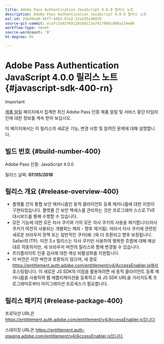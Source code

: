 ```yaml
---
title: Adobe Pass Authentication JavaScript 4.0.0 릴리스 노트
description: Adobe Pass Authentication JavaScript 4.0.0 릴리스 노트
exl-id: 2ded9ad8-56f7-44b5-87a2-12a195cd0829
source-git-commit: ecafc3a92f691203d8113a741f0b6cd00a134e80
workflow-type: tm+mt
source-wordcount: '0'
ht-degree: 0%

---
```


# Adobe Pass Authentication JavaScript 4.0.0 릴리스 노트 {#javascript-sdk-400-rn}

>[!IMPORTANT]
>
> [제품 알림](/help/authentication/product-announcements.md) 페이지에서 집계한 최신 Adobe Pass 인증 제품 알림 및 서비스 중단 타임라인에 대한 정보를 계속 받아 보십시오.

이 페이지에서는 이 릴리스의 새로운 기능, 변경 사항 및 알려진 문제에 대해 설명합니다.

## 빌드 번호 {#build-number-400}

Adobe Pass 인증: JavaScript 4.0.0

릴리스 날짜: **07/05/2018**

## 릴리스 개요 {#release-overview-400}

* 플랫폼 간의 통합 보안 메커니즘인 동적 클라이언트 등록 메커니즘에 대한 지원이 구현되었습니다. 플랫폼 간 보안 액세스를 관리하는 것은 프로그래머 스스로 TVE 대시보드를 통해 수행할 수 있습니다.
* 모든 기능에 대한 모든 타사 쿠키와 거의 모든 자사 쿠키의 사용을 제거합니다(자사 쿠키가 여전히 사용되는 개별화는 제외 - 향후 제거됨). 따라서 타사 쿠키에 관련된 새로운 브라우저 정책 또는 일반적인 쿠키(예: )와 더 호환되고 향후 보장됩니다. Safari의 ITP). 이전 3.x 릴리스는 자사 쿠키만 사용하여 행복한 흐름에 대해 예상대로 작동하지만, 새 브라우저 버전의 릴리스와 함께 변경될 수 있습니다.
* 프리플라이트 인증 검사에 대한 캐싱 비활성화를 지원합니다.
* 이 버전은 이전 버전과 호환되지 않으며, 새 경로 https://entitlement.auth.adobe.com/entitlement/v4/AccessEnabler.js에서 호스팅됩니다. 이 새로운 JS SDK의 이점을 활용하려면 새 동적 클라이언트 등록 메커니즘을 사용하여 웹 애플리케이션을 등록하고 새 JS SDK URL을 가리키도록 프로그래머로부터 마이그레이션 프로세스가 필요합니다.

## 릴리스 패키지 {#release-package-400}

프로덕션 URL은 https://entitlement.auth.adobe.com/entitlement/v4/AccessEnabler.js입니다.

스테이징 URL은 https://entitlement.auth-staging.adobe.com/entitlement/v4/AccessEnabler.js입니다.
